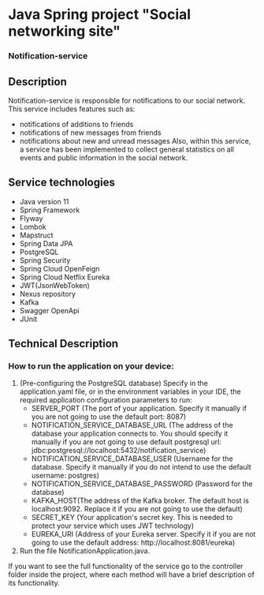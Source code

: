 # Java Spring project "Social networking site"
### Notification-service

## Description
Notification-service is responsible for notifications to our social network. This service includes features such as:
- notifications of additions to friends
- notifications of new messages from friends
- notifications about new and unread messages
Also, within this service, a service has been implemented to collect general statistics on all events and public information in the social network.
## Service technologies
- Java version 11
- Spring Framework
- Flyway
- Lombok
- Mapstruct
- Spring Data JPA
- PostgreSQL
- Spring Security
- Spring Cloud OpenFeign
- Spring Cloud Netflix Eureka
- JWT(JsonWebToken)
- Nexus repository
- Kafka
- Swagger OpenApi
- JUnit
## Technical Description
### How to run the application on your device:
1. (Pre-configuring the PostgreSQL database) Specify in the application.yaml file, or in the environment variables in your IDE, the required application configuration parameters to run:
    - SERVER_PORT (The port of your application. Specify it manually if you are not going to use the default port: 8087)
    - NOTIFICATION_SERVICE_DATABASE_URL (The address of the database your application connects to. You should specify it manually if you are not going to use default postgresql url: jdbc:postgresql://localhost:5432/notification_service)
    - NOTIFICATION_SERVICE_DATABASE_USER (Username for the database. Specify it manually if you do not intend to use the default username: postgres)
    - NOTIFICATION_SERVICE_DATABASE_PASSWORD (Password for the database)
    - KAFKA_HOST(The address of the Kafka broker. The default host is localhost:9092. Replace it if you are not going to use the default)
    - SECRET_KEY (Your application's secret key. This is needed to protect your service which uses JWT technology)
    - EUREKA_URI (Address of your Eureka server. Specify it if you are not going to use the default address: http://localhost:8081/eureka)
2. Run the file NotificationApplication.java.

If you want to see the full functionality of the service go to the controller folder inside the project, where each method will have a brief description of its functionality.
